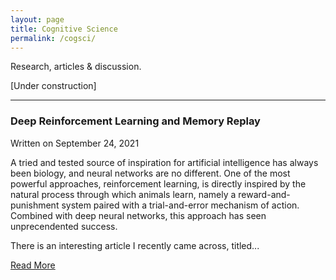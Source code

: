 ```yaml
---
layout: page
title: Cognitive Science
permalink: /cogsci/
---
```

Research, articles & discussion. 

[Under construction]

---
### Deep Reinforcement Learning and Memory Replay

<div class="date">
    Written on September 24, 2021
  </div>
  
A tried and tested source of inspiration for artificial intelligence has always been biology, and neural networks are no different. One of the most powerful approaches, reinforcement learning, is directly inspired by the natural process through which animals learn, namely a reward-and-punishment system paired with a trial-and-error mechanism of action. Combined with deep neural networks, this approach has seen unprecendented success.

There is an interesting article I recently came across, titled...

<a href="https://osghaffar.github.io/cogsci/RL-and-Memory-Replay/" class="read-more">Read More</a>
